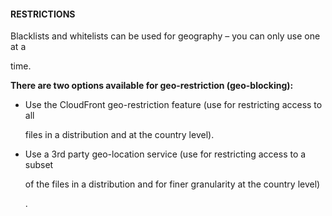 #### RESTRICTIONS


Blacklists and whitelists can be used for geography – you can only use one at a

time.


**There are two options available for geo-restriction (geo-blocking):**


- Use the CloudFront geo-restriction feature (use for restricting access to all

  files in a distribution and at the country level).

- Use a 3rd party geo-location service (use for restricting access to a subset

  of the files in a distribution and for finer granularity at the country level)

  .

